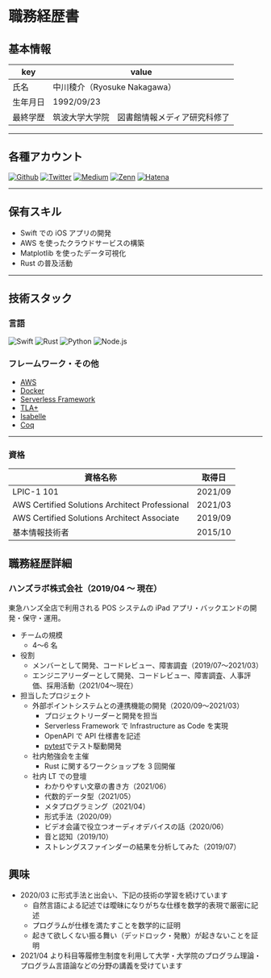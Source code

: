 # 職務経歴書

## 基本情報

<!-- textlint-disable ja-technical-writing/max-kanji-continuous-len -->

|key|value|
|---|---|
|氏名| 中川稜介（Ryosuke Nakagawa）|
|生年月日| 1992/09/23|
|最終学歴| 筑波大学大学院　図書館情報メディア研究科修了 |

<!-- textlint-enable ja-technical-writing/max-kanji-continuous-len -->

---
## 各種アカウント

<p>
<a href="https://github.com/ryosukeeeee" target="_blank"><img alt="Github" src="https://img.shields.io/badge/ryosukeeeee-%2312100E.svg?&style=flat-square&logo=Github&logoColor=white" /></a>
<a href="https://twitter.com/ryosukeeeee_" target="_blank"><img alt="Twitter" src="https://img.shields.io/badge/@ryosukeeeee__-%231DA1F2.svg?&style=flat-square&logo=twitter&logoColor=white" /></a>
<a href="https://qiita.com/ryosukeeeee" target="_blank"><img alt="Medium" src="https://img.shields.io/badge/ryosukeeeee-55C500.svg?&style=flat-square&logo=qiita&logoColor=white" /></a>
<a href="https://zenn.dev/ryosukeeeee" target="_blank"><img alt="Zenn" src="https://img.shields.io/badge/ryosukeeeee-3EA8FF.svg?&style=flat-square&logo=Zenn&logoColor=white" /></a>
<a href="https://ryosukeeeee.hatenablog.com/" target="_blank"><img alt="Hatena" src="https://img.shields.io/badge/ryosukeeeee-515151.svg?&style=flat-square&logo=hatena-bookmark&logoColor=white"></a>
</p>

---

## 保有スキル

- Swift での iOS アプリの開発
- AWS を使ったクラウドサービスの構築
- Matplotlib を使ったデータ可視化
- Rust の普及活動

---

## 技術スタック

### 言語

<p>
  <img alt="Swift" src="https://img.shields.io/badge/-Swift-F05138?style=flat-square&logo=Swift&logoColor=white" />
  <img alt="Rust" src="https://img.shields.io/badge/-Rust-000000?style=flat-square&logo=Rust&logoColor=white" />
  <img alt="Python" src="https://img.shields.io/badge/-Python-3776AB?style=flat-square&logo=Python&logoColor=white" />
  <img alt="Node.js" src="https://img.shields.io/badge/-Node.js-68A063?style=flat-square&logo=nodedotjs&logoColor=white" />
</p>

### フレームワーク・その他

- [AWS](https://aws.amazon.com/jp/)
- [Docker](https://www.docker.com/)
- [Serverless Framework](https://www.serverless.com/)
- [TLA+](https://lamport.azurewebsites.net/tla/tla.html)
- [Isabelle](https://isabelle.in.tum.de/)
- [Coq](https://coq.inria.fr/)

---

### 資格

<!-- textlint-disable ja-technical-writing/max-kanji-continuous-len -->

|資格名称|取得日|
|---|---|
| LPIC-1 101 | 2021/09 |
| AWS Certified Solutions Architect Professional | 2021/03 |
| AWS Certified Solutions Architect Associate | 2019/09 |
| 基本情報技術者 | 2015/10 |

<!-- textlint-enable ja-technical-writing/max-kanji-continuous-len -->

## 職務経歴詳細

### ハンズラボ株式会社（2019/04 〜 現在）

東急ハンズ全店で利用される POS システムの iPad アプリ・バックエンドの開発・保守・運用。

- チームの規模
  - 4〜6 名
- 役割
    - メンバーとして開発、コードレビュー、障害調査（2019/07〜2021/03）
    - エンジニアリーダーとして開発、コードレビュー、障害調査、人事評価、採用活動（2021/04〜現在）
- 担当したプロジェクト
    - 外部ポイントシステムとの連携機能の開発（2020/09〜2021/03）
        - プロジェクトリーダーと開発を担当
        - Serverless Framework で Infrastructure as Code を実現
        - OpenAPI で API 仕様書を記述
        - [pytest](https://docs.pytest.org/en/6.2.x/index.html)でテスト駆動開発
    - 社内勉強会を主催
      - Rust に関するワークショップを 3 回開催
    - 社内 LT での登壇
      - わかりやすい文章の書き方（2021/06）
      - 代数的データ型（2021/05）
      - メタプログラミング（2021/04）
      - 形式手法（2020/09）
      - ビデオ会議で役立つオーディオデバイスの話（2020/06）
      - 音と認知（2019/10）
      - ストレングスファインダーの結果を分析してみた（2019/07）

## 興味

<!-- textlint-disable ja-technical-writing/max-kanji-continuous-len -->

- 2020/03 に形式手法と出会い、下記の技術の学習を続けています
  - 自然言語による記述では曖昧になりがちな仕様を数学的表現で厳密に記述
  - プログラムが仕様を満たすことを数学的に証明
  - 起きて欲しくない振る舞い（デッドロック・発散）が起きないことを証明
- 2021/04 より科目等履修生制度を利用して大学・大学院のプログラム理論・プログラム言語論などの分野の講義を受けています

<!-- textlint-enable ja-technical-writing/max-kanji-continuous-len -->

